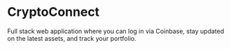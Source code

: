 # CryptoConnect
Full stack web application where you can log in via Coinbase, stay updated on the latest assets, and track your portfolio.

